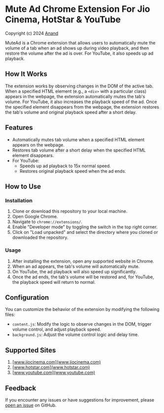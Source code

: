# Mute Ad Chrome Extension For Jio Cinema, HotStar & YouTube

Copyright (c) 2024 [Anand](https://www.linkedin.com/in/anand28/)

MuteAd is a Chrome extension that allows users to automatically mute the volume of a tab when an ad shows up during video playback, and then restore the volume after the ad is over. For YouTube, it also speeds up ad playback.

## How It Works

The extension works by observing changes in the DOM of the active tab. When a specified HTML element (e.g., a `<div>` with a particular class) appears in the webpage, the extension automatically mutes the tab's volume. For YouTube, it also increases the playback speed of the ad. Once the specified element disappears from the webpage, the extension restores the tab's volume and original playback speed after a short delay.

## Features

- Automatically mutes tab volume when a specified HTML element appears on the webpage.
- Restores tab volume after a short delay when the specified HTML element disappears.
- For YouTube:
  - Speeds up ad playback to 15x normal speed.
  - Restores original playback speed when the ad ends.

## How to Use

### Installation

1. Clone or download this repository to your local machine.
2. Open Google Chrome.
3. Navigate to `chrome://extensions/`.
4. Enable "Developer mode" by toggling the switch in the top right corner.
5. Click on "Load unpacked" and select the directory where you cloned or downloaded the repository.

### Usage

1. After installing the extension, open any supported website in Chrome.
2. When an ad appears, the tab's volume will automatically mute.
3. On YouTube, the ad playback will also speed up significantly.
4. Once the ad ends, the tab's volume will be restored and, for YouTube, the playback speed will return to normal.

## Configuration

You can customize the behavior of the extension by modifying the following files:

- `content.js`: Modify the logic to observe changes in the DOM, trigger volume control, and adjust playback speed.
- `background.js`: Adjust the volume control logic and delay time.

## Supported Sites

1. [www.jiocinema.com](www.jiocinema.com)
2. [www.hotstar.com](www.hotstar.com)
3. [www.youtube.com](www.youtube.com) 

## Feedback

If you encounter any issues or have suggestions for improvement, please [open an issue](https://github.com/anandsummer28/mutead/issues) on GitHub.
